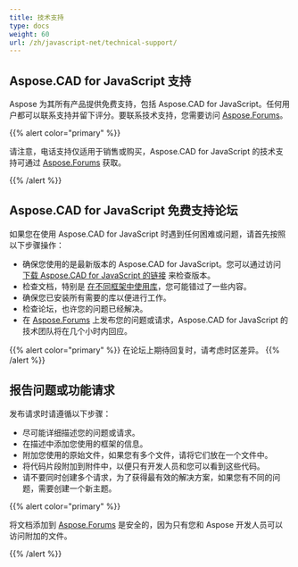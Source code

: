 ```yaml
---
title: 技术支持
type: docs
weight: 60
url: /zh/javascript-net/technical-support/
---
```


## **Aspose.CAD for JavaScript 支持**

Aspose 为其所有产品提供免费支持，包括 Aspose.CAD for JavaScript。任何用户都可以联系支持并留下评分。要联系技术支持，您需要访问 [Aspose.Forums](https://forum.aspose.com/c/cad/19)。

{{% alert color="primary" %}} 

请注意，电话支持仅适用于销售或购买，Aspose.CAD for JavaScript 的技术支持可通过 [Aspose.Forums](https://forum.aspose.com/c/cad/19) 获取。

{{% /alert %}}

## **Aspose.CAD for JavaScript 免费支持论坛**

如果您在使用 Aspose.CAD for JavaScript 时遇到任何困难或问题，请首先按照以下步骤操作：

- 确保您使用的是最新版本的 Aspose.CAD for JavaScript。您可以通过访问 [下载 Aspose.CAD for JavaScript 的链接](https://www.npmjs.com/package/aspose-cad) 来检查版本。
- 检查文档，特别是 [在不同框架中使用库](/zh/cad/javascript-net/showcases/)，您可能错过了一些内容。
- 确保您已安装所有需要的库以便进行工作。
- 检查论坛，也许您的问题已经解决。
- 在 [Aspose.Forums](https://forum.aspose.com/c/cad/19) 上发布您的问题或请求，Aspose.CAD for JavaScript 的技术团队将在几个小时内回应。


{{% alert color="primary" %}} 
在论坛上期待回复时，请考虑时区差异。
{{% /alert %}}

## **报告问题或功能请求**

发布请求时请遵循以下步骤：

- 尽可能详细描述您的问题或请求。
- 在描述中添加您使用的框架的信息。
- 附加您使用的原始文件，如果您有多个文件，请将它们放在一个文件中。
- 将代码片段附加到附件中，以便只有开发人员和您可以看到这些代码。
- 请不要同时创建多个请求，为了获得最有效的解决方案，如果您有不同的问题，需要创建一个新主题。

{{% alert color="primary" %}}

将文档添加到 [Aspose.Forums](https://forum.aspose.com/c/cad/19) 是安全的，因为只有您和 Aspose 开发人员可以访问附加的文件。

{{% /alert %}}
